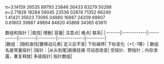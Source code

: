 π=3.14159 26535 89793 23846 26433 83279 50288  
e=2.71828 18284 59045 23536 02874 71352 66249  
  1.41421 35623 73095 04880 16887 24209 69807  
  0.61803 39887 49894 84820 45868 34365 63811  
  
数组和指针
|     |查找|  增删|                 容量|      注意点|                          难点|               联系|
|:-------|:------------|:-----------|:--------|:---------|:-------------|:---------|        
|数组：|随机查找|要移动元素|  定义后不变|  下标越界|                        下标变化（+1,-1等）|  数组名是常量指针|
|指针：|从头到尾|直接挂摘          可动态改变|   空指针、野指针；内存泄露，重复释放|  多级指针|            指针数组|
